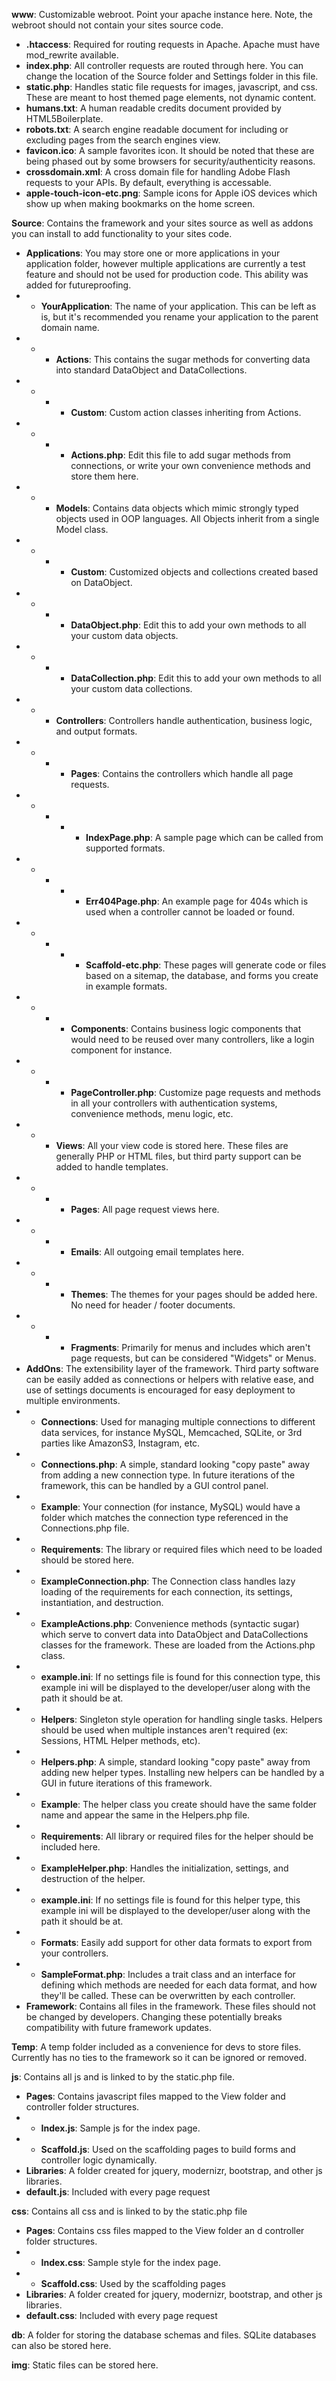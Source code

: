 **www**: Customizable webroot. Point your apache instance here. Note, the webroot should not contain your sites source code.

* **.htaccess**: Required for routing requests in Apache. Apache must have mod_rewrite available.
* **index.php**: All controller requests are routed through here. You can change the location of the Source folder and Settings folder in this file.
* **static.php**: Handles static file requests for images, javascript, and css. These are meant to host themed page elements, not dynamic content.
* **humans.txt**: A human readable credits document provided by HTML5Boilerplate.
* **robots.txt**: A search engine readable document for including or excluding pages from the search engines view.
* **favicon.ico**: A sample favorites icon. It should be noted that these are being phased out by some browsers for security/authenticity reasons.
* **crossdomain.xml**: A cross domain file for handling Adobe Flash requests to your APIs. By default, everything is accessable.
* **apple-touch-icon-etc.png**: Sample icons for Apple iOS devices which show up when making bookmarks on the home screen.

**Source**: Contains the framework and your sites source as well as addons you can install to add functionality to your sites code.

* **Applications**: You may store one or more applications in your application folder, however multiple applications are currently a test feature and should not be used for production code. This ability was added for futureproofing.
* * **YourApplication**: The name of your application. This can be left as is, but it's recommended you rename your application to the parent domain name.
* * * **Actions**: This contains the sugar methods for converting data into standard DataObject and DataCollections.
* * * * **Custom**: Custom action classes inheriting from Actions.
* * * * **Actions.php**: Edit this file to add sugar methods from connections, or write your own convenience methods and store them here.
* * * **Models**: Contains data objects which mimic strongly typed objects used in OOP languages. All Objects inherit from a single Model class.
* * * * **Custom**: Customized objects and collections created based on DataObject.
* * * * **DataObject.php**: Edit this to add your own methods to all your custom data objects.
* * * * **DataCollection.php**: Edit this to add your own methods to all your custom data collections.
* * * **Controllers**: Controllers handle authentication, business logic, and output formats.
* * * * **Pages**: Contains the controllers which handle all page requests.
* * * * * **IndexPage.php**: A sample page which can be called from supported formats.
* * * * * **Err404Page.php**: An example page for 404s which is used when a controller cannot be loaded or found.
* * * * * **Scaffold-etc.php**: These pages will generate code or files based on a sitemap, the database, and forms you create in example formats.
* * * * **Components**: Contains business logic components that would need to be reused over many controllers, like a login component for instance.
* * * * **PageController.php**: Customize page requests and methods in all your controllers with authentication systems, convenience methods, menu logic, etc.
* * * **Views**: All your view code is stored here. These files are generally PHP or HTML files, but third party support can be added to handle templates.
* * * * **Pages**: All page request views here.
* * * * **Emails**: All outgoing email templates here.
* * * * **Themes**: The themes for your pages should be added here. No need for header / footer documents.
* * * * **Fragments**: Primarily for menus and includes which aren't page requests, but can be considered "Widgets" or Menus.
* **AddOns**: The extensibility layer of the framework. Third party software can be easily added as connections or helpers with relative ease, and use of settings documents is encouraged for easy deployment to multiple environments.
* * **Connections**: Used for managing multiple connections to different data services, for instance MySQL, Memcached, SQLite, or 3rd parties like AmazonS3, Instagram, etc.
* * **Connections.php**: A simple, standard looking "copy paste" away from adding a new connection type. In future iterations of the framework, this can be handled by a GUI control panel.
* * **Example**: Your connection (for instance, MySQL) would have a folder which matches the connection type referenced in the Connections.php file.
* * **Requirements**: The library or required files which need to be loaded should be stored here.
* * **ExampleConnection.php**: The Connection class handles lazy loading of the requirements for each connection, its settings, instantiation, and destruction.
* * **ExampleActions.php**: Convenience methods (syntactic sugar) which serve to convert data into DataObject and DataCollections classes for the framework. These are loaded from the Actions.php class.
* * **example.ini**: If no settings file is found for this connection type, this example ini will be displayed to the developer/user along with the path it should be at.
* * **Helpers**: Singleton style operation for handling single tasks. Helpers should be used when multiple instances aren't required (ex: Sessions, HTML Helper methods, etc).
* * **Helpers.php**: A simple, standard looking "copy paste" away from adding new helper types. Installing new helpers can be handled by a GUI in future iterations of this framework.
* * **Example**: The helper class you create should have the same folder name and appear the same in the Helpers.php file.
* * **Requirements**: All library or required files for the helper should be included here.
* * **ExampleHelper.php**: Handles the initialization, settings, and destruction of the helper.
* * **example.ini**: If no settings file is found for this helper type, this example ini will be displayed to the developer/user along with the path it should be at.
* * **Formats**: Easily add support for other data formats to export from your controllers. 
* * **SampleFormat.php**: Includes a trait class and an interface for defining which methods are needed for each data format, and how they'll be called. These can be overwritten by each controller.
* **Framework**: Contains all files in the framework. These files should not be changed by developers. Changing these potentially breaks compatibility with future framework updates.

**Temp**: A temp folder included as a convenience for devs to store files. Currently has no ties to the framework so it can be ignored or removed.

**js**: Contains all js and is linked to by the static.php file.

* **Pages**: Contains javascript files mapped to the View folder and controller folder structures.
* * **Index.js**: Sample js for the index page.
* * **Scaffold.js**: Used on the scaffolding pages to build forms and controller logic dynamically.
* **Libraries**: A folder created for jquery, modernizr, bootstrap, and other js libraries. 
* **default.js**: Included with every page request

**css**: Contains all css and is linked to by the static.php file

* **Pages**: Contains css files mapped to the View folder an	d controller folder structures.
* * **Index.css**: Sample style for the index page.
* * **Scaffold.css**: Used by the scaffolding pages
* **Libraries**: A folder created for jquery, modernizr, bootstrap, and other js libraries. 
* **default.css**: Included with every page request

**db**: A folder for storing the database schemas and files. SQLite databases can also be stored here.

**img**: Static files can be stored here. 